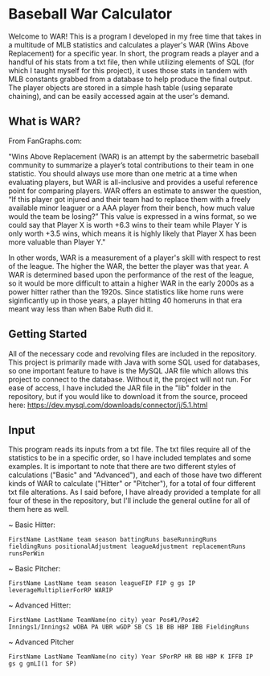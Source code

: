# Baseball War Calculator

Welcome to WAR! This is a program I developed in my free time that takes in a multitude of MLB statistics and calculates a player's WAR (Wins Above Replacement) for a specific year. In short, the program reads a player and a handful of his stats from a txt file, then while utilizing elements of SQL (for which I taught myself for this project), it uses those stats in tandem with MLB constants grabbed from a database to help produce the final output. The player objects are stored in a simple hash table (using separate chaining), and can be easily accessed again at the user's demand.

## What is WAR?
From FanGraphs.com:

"Wins Above Replacement (WAR) is an attempt by the sabermetric baseball community to summarize a player’s total contributions to their team in one statistic. You should always use more than one metric at a time when evaluating players, but WAR is all-inclusive and provides a useful reference point for comparing players. WAR offers an estimate to answer the question, “If this player got injured and their team had to replace them with a freely available minor leaguer or a AAA player from their bench, how much value would the team be losing?” This value is expressed in a wins format, so we could say that Player X is worth +6.3 wins to their team while Player Y is only worth +3.5 wins, which means it is highly likely that Player X has been more valuable than Player Y."

In other words, WAR is a measurement of a player's skill with respect to rest of the league. The higher the WAR, the better the player was that year. A WAR is determined based upon the performance of the rest of the league, so it would be more difficult to attain a higher WAR in the early 2000s as a power hitter rather than the 1920s. Since statistics like home runs were siginficantly up in those years, a player hitting 40 homeruns in that era meant way less than when Babe Ruth did it.

## Getting Started

All of the necessary code and revolving files are included in the repository. This project is primarily made with Java with some SQL used for databases, so one important feature to have is the MySQL JAR file which allows this project to connect to the database. Without it, the project will not run. For ease of access, I have included the JAR file in the "lib" folder in the repository, but if you would like to download it from the source, proceed here: https://dev.mysql.com/downloads/connector/j/5.1.html

## Input

This program reads its inputs from a txt file. The txt files require all of the statistics to be in a specific order, so I have included templates and some examples. It is important to note that there are two different styles of calculations ("Basic" and "Advanced"), and each of those have two different kinds of WAR to calculate ("Hitter" or "Pitcher"), for a total of four different txt file alterations. As I said before, I have already provided a template for all four of these in the repository, but I'll include the general outline for all of them here as well.

~ Basic Hitter:
```
FirstName LastName team season battingRuns baseRunningRuns fieldingRuns positionalAdjustment leagueAdjustment replacementRuns runsPerWin
```
~ Basic Pitcher:
```
FirstName LastName team season leagueFIP FIP g gs IP leverageMultiplierForRP WARIP
```
~ Advanced Hitter:
```
FirstName LastName TeamName(no city) year Pos#1/Pos#2 Innings1/Innings2 wOBA PA UBR wGDP SB CS 1B BB HBP IBB FieldingRuns
```
~ Advanced Pitcher
```
FirstName LastName TeamName(no city) Year SPorRP HR BB HBP K IFFB IP gs g gmLI(1 for SP)
```
